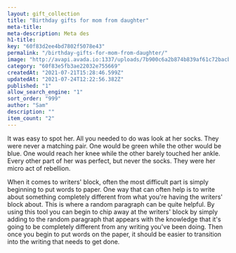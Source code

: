 ```yaml
---
layout: gift_collection
title: "Birthday gifts for mom from daughter"
meta-title: 
meta-description: Meta des
h1-title: 
key: "60f83d2ee4bd7802f5078e43"
permalink: "/birthday-gifts-for-mom-from-daughter/"
image: "http://avapi.avada.io:1337/uploads/7b900c6a2b874b839af61c72bacbdaed.svg"
category: "60f83e5fb3ae22032e755669"
createdAt: "2021-07-21T15:28:46.599Z"
updatedAt: "2021-07-24T12:22:56.382Z"
published: "1"
allow_search_engine: "1"
sort_order: "999"
author: "Sam"
description: ""
item_count: "2"
---
```


It was easy to spot her. All you needed to do was look at her socks. They were never a matching pair. One would be green while the other would be blue. One would reach her knee while the other barely touched her ankle. Every other part of her was perfect, but never the socks. They were her micro act of rebellion.

When it comes to writers' block, often the most difficult part is simply beginning to put words to paper. One way that can often help is to write about something completely different from what you're having the writers' block about. This is where a random paragraph can be quite helpful. By using this tool you can begin to chip away at the writers' block by simply adding to the random paragraph that appears with the knowledge that it's going to be completely different from any writing you've been doing. Then once you begin to put words on the paper, it should be easier to transition into the writing that needs to get done.

